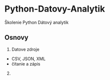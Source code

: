 # Python-Datovy-Analytik
Školenie Python Dátový analytik

## Osnovy

1.  Datove zdroje
- CSV, JSON, XML
- čítanie a zápis 

2.  

